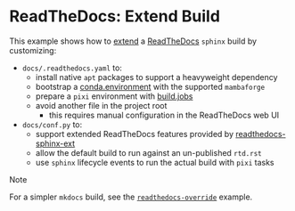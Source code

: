 # ReadTheDocs: Extend Build

This example shows how to [extend] a [ReadTheDocs] `sphinx` build by customizing:
- `docs/.readthedocs.yaml` to:
  - install native `apt` packages to support a heavyweight dependency
  - bootstrap a [conda.environment] with the supported `mambaforge`
  - prepare a `pixi` environment with [build.jobs]
  - avoid another file in the project root
    - this requires manual configuration in the ReadTheDocs web UI
- `docs/conf.py` to:
  - support extended ReadTheDocs features provided by [readthedocs-sphinx-ext]
  - allow the default build to run against an un-published `rtd.rst`
  - use `sphinx` lifecycle events to run the actual build with `pixi` tasks

> [!NOTE]
>
> For a simpler `mkdocs` build, see the [`readthedocs-override`][override] example.

[ReadTheDocs]: https://readthedocs.com
[extend]: https://docs.readthedocs.io/en/stable/build-customization.html#extend-the-build-process
[build.jobs]: https://docs.readthedocs.io/en/stable/config-file/v2.html#build-jobs
[readthedocs-sphinx-ext]: https://github.com/readthedocs/readthedocs-sphinx-ext
[conda.environment]: https://docs.readthedocs.io/en/stable/config-file/v2.html#conda-environment
[override]: ../readthedocs-override/README.md
